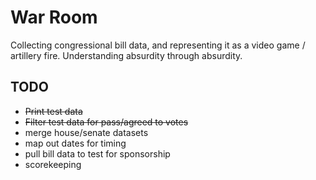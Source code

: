 War Room
========

Collecting congressional bill data, and representing it as a video game / artillery fire. Understanding absurdity through absurdity.

TODO
----

* <del>Print test data</del>
* <del>Filter test data for pass/agreed to votes</del>
* merge house/senate datasets
* map out dates for timing
* pull bill data to test for sponsorship
* scorekeeping